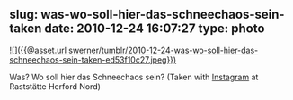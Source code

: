 slug: was-wo-soll-hier-das-schneechaos-sein-taken
date: 2010-12-24 16:07:27
type: photo
---

[![]({{@asset.url swerner/tumblr/2010-12-24-was-wo-soll-hier-das-schneechaos-sein-taken-ed53f10c27.jpeg}})](http://instagr.am/p/rs8d/)

Was? Wo soll hier das Schneechaos sein? (Taken with [Instagram](http://instagr.am) at Raststätte Herford Nord)
